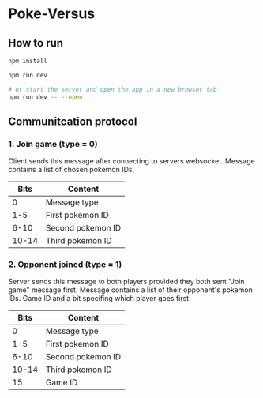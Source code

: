 # Poke-Versus

## How to run

```bash
npm install
```

```bash
npm run dev

# or start the server and open the app in a new browser tab
npm run dev -- --open
```

## Communitcation protocol

### 1. Join game (type = 0)

Client sends this message after connecting to servers websocket. Message contains a list of chosen pokemon IDs.

| Bits  | Content           |
| ----- | ----------------- |
| 0     | Message type      |
| 1-5   | First pokemon ID  |
| 6-10  | Second pokemon ID |
| 10-14 | Third pokemon ID  |

### 2. Opponent joined (type = 1)

Server sends this message to both players provided they both sent "Join game" message first.
Message contains a list of their opponent's pokemon IDs. Game ID and a bit specifing which player goes first.

| Bits  | Content           |
| ----- | ----------------- |
| 0     | Message type      |
| 1-5   | First pokemon ID  |
| 6-10  | Second pokemon ID |
| 10-14 | Third pokemon ID  |
| 15    | Game ID           |
